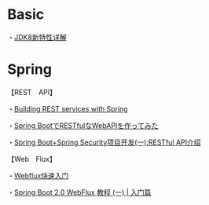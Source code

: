# Basic
・[JDK8新特性详解](https://my.oschina.net/mdxlcj/blog/1622718)


# Spring

【REST　API】

・[Building REST services with Spring](https://spring.io/guides/tutorials/bookmarks/)

・[Spring BootでRESTfulなWebAPIを作ってみた](https://ishiis.net/2016/09/08/spring-boot-rest-api/)

・[Spring Boot+Spring Security项目开发(一):RESTful API介绍](https://blog.csdn.net/tryandfight/article/details/80461250)


【Web　Flux】

・[Webflux快速入门](https://www.cnblogs.com/niechen/p/9303451.html)

・[Spring Boot 2.0 WebFlux 教程 (一) | 入门篇](https://juejin.im/post/5cb5d71d51882545dd09b634)

